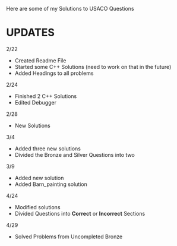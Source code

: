Here are some of my Solutions to USACO Questions





# **UPDATES**
2/22
- Created Readme File
- Started some C++ Solutions (need to work on that in the future)
- Added Headings to all problems

2/24
- Finished 2 C++ Solutions
- Edited Debugger

 2/28
 - New Solutions


3/4
- Added three new solutions
- Divided the Bronze and Silver Questions into two


3/9
- Added new solution
- Added Barn_painting solution

4/24
- Modified solutions
- Divided Questions into **Correct** or **Incorrect** Sections


4/29
- Solved Problems from Uncompleted Bronze
